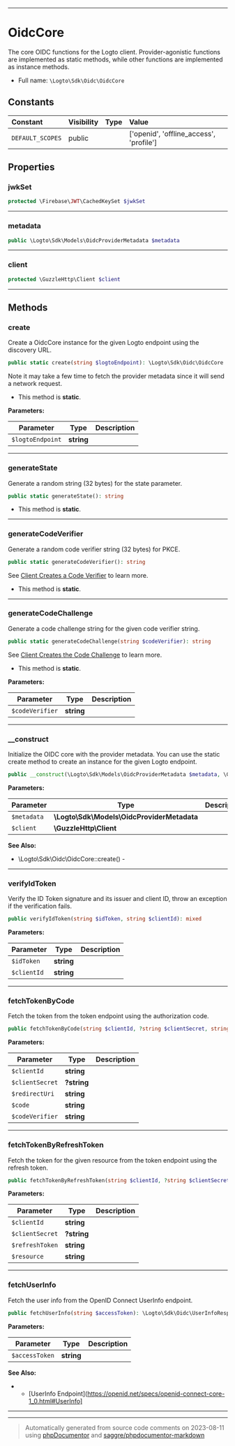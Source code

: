 ***

# OidcCore

The core OIDC functions for the Logto client. Provider-agonistic functions
are implemented as static methods, while other functions are implemented as
instance methods.



* Full name: `\Logto\Sdk\Oidc\OidcCore`


## Constants

| Constant | Visibility | Type | Value |
|:---------|:-----------|:-----|:------|
|`DEFAULT_SCOPES`|public| |[&#039;openid&#039;, &#039;offline_access&#039;, &#039;profile&#039;]|

## Properties


### jwkSet



```php
protected \Firebase\JWT\CachedKeySet $jwkSet
```






***

### metadata



```php
public \Logto\Sdk\Models\OidcProviderMetadata $metadata
```






***

### client



```php
protected \GuzzleHttp\Client $client
```






***

## Methods


### create

Create a OidcCore instance for the given Logto endpoint using the discovery URL.

```php
public static create(string $logtoEndpoint): \Logto\Sdk\Oidc\OidcCore
```

Note it may take a few time to fetch the provider metadata since it will send a
network request.

* This method is **static**.




**Parameters:**

| Parameter | Type | Description |
|-----------|------|-------------|
| `$logtoEndpoint` | **string** |  |




***

### generateState

Generate a random string (32 bytes) for the state parameter.

```php
public static generateState(): string
```



* This method is **static**.







***

### generateCodeVerifier

Generate a random code verifier string (32 bytes) for PKCE.

```php
public static generateCodeVerifier(): string
```

See [Client Creates a Code Verifier](https://www.rfc-editor.org/rfc/rfc7636.html#section-4.1) to learn more.

* This method is **static**.







***

### generateCodeChallenge

Generate a code challenge string for the given code verifier string.

```php
public static generateCodeChallenge(string $codeVerifier): string
```

See [Client Creates the Code Challenge](https://www.rfc-editor.org/rfc/rfc7636.html#section-4.2) to learn more.

* This method is **static**.




**Parameters:**

| Parameter | Type | Description |
|-----------|------|-------------|
| `$codeVerifier` | **string** |  |




***

### __construct

Initialize the OIDC core with the provider metadata. You can use the
static create method to create an instance for the given Logto endpoint.

```php
public __construct(\Logto\Sdk\Models\OidcProviderMetadata $metadata, \GuzzleHttp\Client $client = new Client()): mixed
```








**Parameters:**

| Parameter | Type | Description |
|-----------|------|-------------|
| `$metadata` | **\Logto\Sdk\Models\OidcProviderMetadata** |  |
| `$client` | **\GuzzleHttp\Client** |  |



**See Also:**

* \Logto\Sdk\Oidc\OidcCore::create() - 

***

### verifyIdToken

Verify the ID Token signature and its issuer and client ID, throw an exception
if the verification fails.

```php
public verifyIdToken(string $idToken, string $clientId): mixed
```








**Parameters:**

| Parameter | Type | Description |
|-----------|------|-------------|
| `$idToken` | **string** |  |
| `$clientId` | **string** |  |




***

### fetchTokenByCode

Fetch the token from the token endpoint using the authorization code.

```php
public fetchTokenByCode(string $clientId, ?string $clientSecret, string $redirectUri, string $code, string $codeVerifier): \Logto\Sdk\Oidc\TokenResponse
```








**Parameters:**

| Parameter | Type | Description |
|-----------|------|-------------|
| `$clientId` | **string** |  |
| `$clientSecret` | **?string** |  |
| `$redirectUri` | **string** |  |
| `$code` | **string** |  |
| `$codeVerifier` | **string** |  |




***

### fetchTokenByRefreshToken

Fetch the token for the given resource from the token endpoint using the refresh token.

```php
public fetchTokenByRefreshToken(string $clientId, ?string $clientSecret, string $refreshToken, string $resource = &#039;&#039;): \Logto\Sdk\Oidc\TokenResponse
```








**Parameters:**

| Parameter | Type | Description |
|-----------|------|-------------|
| `$clientId` | **string** |  |
| `$clientSecret` | **?string** |  |
| `$refreshToken` | **string** |  |
| `$resource` | **string** |  |




***

### fetchUserInfo

Fetch the user info from the OpenID Connect UserInfo endpoint.

```php
public fetchUserInfo(string $accessToken): \Logto\Sdk\Oidc\UserInfoResponse
```








**Parameters:**

| Parameter | Type | Description |
|-----------|------|-------------|
| `$accessToken` | **string** |  |



**See Also:**

*  - [UserInfo Endpoint](https://openid.net/specs/openid-connect-core-1_0.html#UserInfo]

***


***
> Automatically generated from source code comments on 2023-08-11 using [phpDocumentor](http://www.phpdoc.org/) and [saggre/phpdocumentor-markdown](https://github.com/Saggre/phpDocumentor-markdown)
